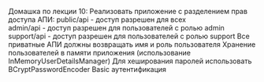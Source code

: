 Домашка по лекции 10:
Реализовать приложение с разделением прав доступа
АПИ:
public/api - доступ разрешен для всех	
admin/api - доступ разрешен для пользователей с ролью admin
support/api - доступ разрешен для пользователей с ролью support
Все приватные АПИ должны возвращать имя и роль пользователя
Хранение пользователей в памяти приложения (использование InMemoryUserDetailsManager)
Для хеширования паролей использовать BCryptPasswordEncoder
Basic аутентификация
